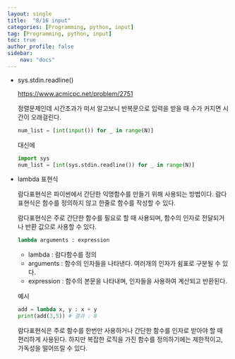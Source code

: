 ```yaml
---
layout: single
title:  "8/16 input"
categories: [Programming, python, input]
tag: [Programming, python, input]
toc: true
author_profile: false
sidebar:
    nav: "docs"
---
```


* sys.stdin.readline()

  https://www.acmicpc.net/problem/2751

  정렬문제인데 시간초과가 떠서 알고보니 반복문으로 입력을 받을 때 수가 커지면 시간이 오래걸린다.

  ```python
  num_list = [int(input()) for _ in range(N)]
  ```

  대신에

  ```python
  import sys
  num_list = [int(sys.stdin.readline()) for _ in range(N)]
  ```

  

* lambda 표현식

  람다표현식은 파이썬에서 간단한 익명함수를 만들기 위해 사용되는 방법이다. 람다표현식은 함수를 정의하지 않고 한줄로 함수를 작성할 수 있다.

  람다표현식은 주로 간단한 함수를 필요로 할 때 사용되며, 함수의 인자로 전달되거나 반환 값으로 사용할 수 있다.

  ```python
  lambda arguments : expression
  ```

  * lambda : 람다함수를 정의
  * arguments : 함수의 인자들을 나타낸다. 여러개의 인자가 쉼표로 구분될 수 있다.
  * expression : 함수의 본문을 나타내며, 인자들을 사용하여 계산되고 반환된다.

  예시

  ```python
  add = lambda x, y : x + y
  print(add(3,5)) # 결과 : 8
  ```

  람다표현식은 주로 함수를 한번만 사용하거나 간단한 함수를 인자로 받아야 할 때 편리하게 사용된다. 하지만 복잡한 로직을 가진 함수를 정의하기에는 제한적이고, 가독성을 떨어뜨릴 수 있다.

